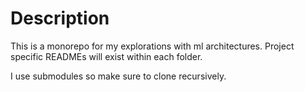 # Description
This is a monorepo for my explorations with ml architectures. Project specific READMEs will exist within each folder.

I use submodules so make sure to clone recursively.
